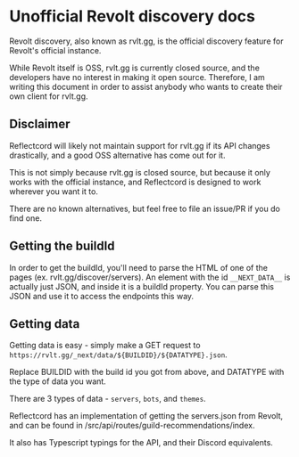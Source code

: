 # Unofficial Revolt discovery docs

Revolt discovery, also known as rvlt.gg, is the official discovery feature for Revolt's official instance.

While Revolt itself is OSS, rvlt.gg is currently closed source, and the developers have no interest in making it open source. Therefore, I am writing this document in order to assist anybody who wants to create their own client for rvlt.gg.

## Disclaimer

Reflectcord will likely not maintain support for rvlt.gg if its API changes drastically, and a good OSS alternative has come out for it.

This is not simply because rvlt.gg is closed source, but because it only works with the official instance, and Reflectcord is designed to work wherever you want it to.

There are no known alternatives, but feel free to file an issue/PR if you do find one.

## Getting the buildId

In order to get the buildId, you'll need to parse the HTML of one of the pages (ex. rvlt.gg/discover/servers). An element with the id `__NEXT_DATA__` is actually just JSON, and inside it is a buildId property. You can parse this JSON and use it to access the endpoints this way.

## Getting data

Getting data is easy - simply make a GET request to `https://rvlt.gg/_next/data/${BUILDID}/${DATATYPE}.json`.

Replace BUILDID with the build id you got from above, and DATATYPE with the type of data you want.

There are 3 types of data - `servers`, `bots`, and `themes`.

Reflectcord has an implementation of getting the servers.json from Revolt, and can be found in /src/api/routes/guild-recommendations/index.

It also has Typescript typings for the API, and their Discord equivalents.

